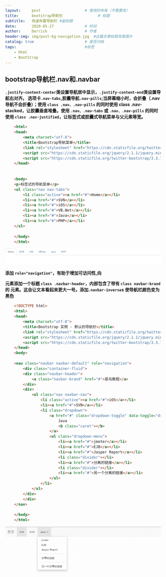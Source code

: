 ```yaml
---
layout:     post   				    # 使用的布局（不需要改）
title:      bootstrap导航栏 				# 标题 
subtitle:   快速布置导航栏 #副标题
date:       2020-05-27 				# 时间
author:     Derrick 				# 作者
header-img: img/post-bg-navigation.jpg 	#这篇文章标题背景图片
catalog: true 						# 是否归档
tags:								#标签
    - Html
    - BootStrap
---
```


## bootstrap导航栏.nav和.navbar



**`.justify-content-center`类设置导航居中显示，`.justify-content-end`类设置导航右对齐。
选项卡`.nav-tabs`,胶囊导航`.nav-pills`;当屏幕缩小时，会折叠（.nav导航不会折叠）；使用 `class .nav、.nav-pills` 的同时使用 class .nav-stacked，让胶囊垂直堆叠。使用 `.nav、.nav-tabs` 或 `.nav、.nav-pills` 的同时使用 `class .nav-justified`，让标签式或胶囊式导航菜单与父元素等宽。**



```html
	<html>
	<head>
		<meta charset="utf-8"> 
		<title>Bootstrap导航菜单</title>
		<link rel="stylesheet" href="https://cdn.staticfile.org/twitter-bootstrap/3.3.7/css/bootstrap.min.css">  
		<script src="https://cdn.staticfile.org/jquery/2.1.1/jquery.min.js"></script>
		<script src="https://cdn.staticfile.org/twitter-bootstrap/3.3.7/js/bootstrap.min.js"></script>
	</head>


	<body>
	<p>标签式的导航菜单</p>
	<ul class="nav nav-tabs">
		<li class="active"><a href="#">Home</a></li>
		<li><a href="#">SVN</a></li>
		<li><a href="#">iOS</a></li>
		<li><a href="#">VB.Net</a></li>
		<li><a href="#">Java</a></li>
		<li><a href="#">PHP</a></li>
	</ul>

	</body>
	</html>
```


![img](/img/2020-05-27-navigation-2020/nav.png)




**添加 `role="navigation"`，有助于增加可访问性,向 <div> 元素添加一个标题 `class .navbar-header`，内部包含了带有 `class navbar-brand` 的 <a> 元素。这会让文本看起来更大一号。添加`.navbar-inverse`s 使导航栏颜色变为黑色**

```html
	<!DOCTYPE html>
	<html>
	<head>
		<meta charset="utf-8">
		<title>Bootstrap 实例 - 默认的导航栏</title>
		<link rel="stylesheet" href="https://cdn.staticfile.org/twitter-bootstrap/3.3.7/css/bootstrap.min.css ">
		<script src="https://cdn.staticfile.org/jquery/2.1.1/jquery.min.js"></script>
		<script src="https://cdn.staticfile.org/twitter-bootstrap/3.3.7/js/bootstrap.min.js"></script>
	</head>
	<body>

	<nav class="navbar navbar-default" role="navigation">
		<div class="container-fluid">
		<div class="navbar-header">
			<a class="navbar-brand" href="#">菜鸟教程</a>
		</div>
		<div>
			<ul class="nav navbar-nav">
				<li class="active"><a href="#">iOS</a></li>
				<li><a href="#">SVN</a></li>
				<li class="dropdown">
					<a href="#" class="dropdown-toggle" data-toggle="dropdown">
						Java
						<b class="caret"></b>
					</a>
					<ul class="dropdown-menu">
						<li><a href="#">jmeter</a></li>
						<li><a href="#">EJB</a></li>
						<li><a href="#">Jasper Report</a></li>
						<li class="divider"></li>
						<li><a href="#">分离的链接</a></li>
						<li class="divider"></li>
						<li><a href="#">另一个分离的链接</a></li>
					</ul>
				</li>
			</ul>
		</div>
		</div>
	</nav>

	</body>
	</html>

```

![img](/img/2020-05-27-navigation-2020/navbar.png)